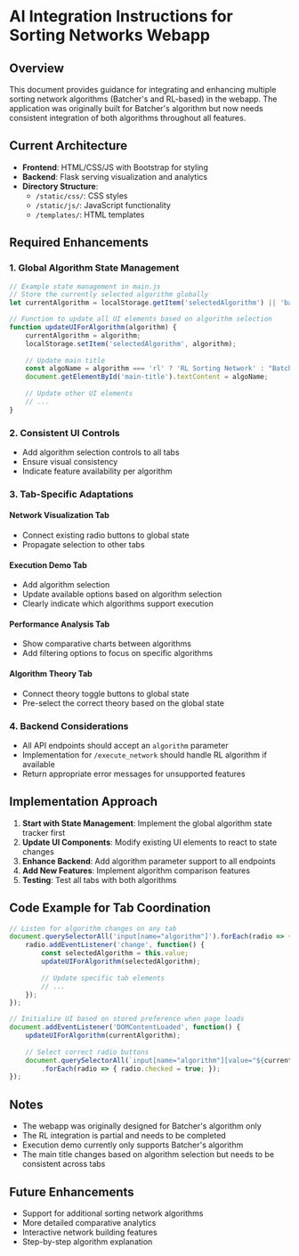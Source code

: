 # AI Integration Instructions for Sorting Networks Webapp

## Overview

This document provides guidance for integrating and enhancing multiple sorting network algorithms (Batcher's and RL-based) in the webapp. The application was originally built for Batcher's algorithm but now needs consistent integration of both algorithms throughout all features.

## Current Architecture

- **Frontend**: HTML/CSS/JS with Bootstrap for styling
- **Backend**: Flask serving visualization and analytics
- **Directory Structure**:
  - `/static/css/`: CSS styles
  - `/static/js/`: JavaScript functionality
  - `/templates/`: HTML templates

## Required Enhancements

### 1. Global Algorithm State Management

```javascript
// Example state management in main.js
// Store the currently selected algorithm globally
let currentAlgorithm = localStorage.getItem('selectedAlgorithm') || 'batcher';

// Function to update all UI elements based on algorithm selection
function updateUIForAlgorithm(algorithm) {
    currentAlgorithm = algorithm;
    localStorage.setItem('selectedAlgorithm', algorithm);
    
    // Update main title
    const algoName = algorithm === 'rl' ? 'RL Sorting Network' : "Batcher's Odd-Even Mergesort";
    document.getElementById('main-title').textContent = algoName;
    
    // Update other UI elements
    // ...
}
```

### 2. Consistent UI Controls

- Add algorithm selection controls to all tabs
- Ensure visual consistency
- Indicate feature availability per algorithm

### 3. Tab-Specific Adaptations

#### Network Visualization Tab
- Connect existing radio buttons to global state
- Propagate selection to other tabs

#### Execution Demo Tab
- Add algorithm selection
- Update available options based on algorithm selection
- Clearly indicate which algorithms support execution

#### Performance Analysis Tab
- Show comparative charts between algorithms
- Add filtering options to focus on specific algorithms

#### Algorithm Theory Tab
- Connect theory toggle buttons to global state
- Pre-select the correct theory based on the global state

### 4. Backend Considerations

- All API endpoints should accept an `algorithm` parameter
- Implementation for `/execute_network` should handle RL algorithm if available
- Return appropriate error messages for unsupported features

## Implementation Approach

1. **Start with State Management**: Implement the global algorithm state tracker first
2. **Update UI Components**: Modify existing UI elements to react to state changes
3. **Enhance Backend**: Add algorithm parameter support to all endpoints
4. **Add New Features**: Implement algorithm comparison features
5. **Testing**: Test all tabs with both algorithms

## Code Example for Tab Coordination

```javascript
// Listen for algorithm changes on any tab
document.querySelectorAll('input[name="algorithm"]').forEach(radio => {
    radio.addEventListener('change', function() {
        const selectedAlgorithm = this.value;
        updateUIForAlgorithm(selectedAlgorithm);
        
        // Update specific tab elements
        // ...
    });
});

// Initialize UI based on stored preference when page loads
document.addEventListener('DOMContentLoaded', function() {
    updateUIForAlgorithm(currentAlgorithm);
    
    // Select correct radio buttons
    document.querySelectorAll(`input[name="algorithm"][value="${currentAlgorithm}"]`)
        .forEach(radio => { radio.checked = true; });
});
```

## Notes

- The webapp was originally designed for Batcher's algorithm only
- The RL integration is partial and needs to be completed
- Execution demo currently only supports Batcher's algorithm
- The main title changes based on algorithm selection but needs to be consistent across tabs

## Future Enhancements

- Support for additional sorting network algorithms
- More detailed comparative analytics
- Interactive network building features
- Step-by-step algorithm explanation 